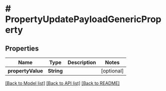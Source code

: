 # # PropertyUpdatePayloadGenericProperty


## Properties 


Name | Type | Description | Notes
------------ | ------------- | ------------- | -------------
**propertyValue**| **String** |   | [optional]


[[Back to Model list]](../../README.md#models) [[Back to API list]](../../README.md#endpoints) [[Back to README]](../../README.md)

